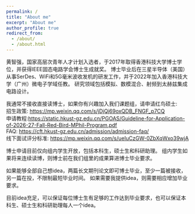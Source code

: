 ```yaml
---
permalink: /
title: "About me"
excerpt: "About me"
author_profile: true
redirect_from: 
  - /about/
  - /about.html
---
```

黄智强，国家高层次青年人才计划入选者，于2017年取得香港科技大学博士学位，并获得IEEE固态电路学会博士生成就奖。
博士毕业后在三星半导体（美国）从事SerDes、WiFi和5G毫米波收发机的研发工作，并于2022年加入香港科技大学（广州）微电子学域任教。
研究领域包括模拟、数模混合、射频到太赫兹集成电路设计。

我通常不接收直接读博士，如果你有兴趣加入我们课题组，请申请红鸟硕士:  
招生政策: https://mp.weixin.qq.com/s/jDjQj69oxQDB_FNGF_p7CQ  
申请教程:https://static.hkust-gz.edu.cn/PGOAS/Guideline-for-Application-of-2026-27-Fall-Red-Bird-MPhil-Program.pdf  
FAQ: https://cft.hkust-gz.edu.cn/admission/admission-faq/  
线下面试评分标准: https://mp.weixin.qq.com/s/ueIuCzGW-0ZbXqWxo39wjA  

博士申请目前仅向组内学生开放，包括本科生，硕士生和科研助理。
组内学生如果将来连续读博，则博士前在我们组里的成果算进博士毕业要求。

如果能够全部自己想idea，两篇长文期刊论文即可博士毕业，至少一篇被接收，另一篇在投，不限制最短毕业时间。
如果需要我提供idea，则需要相应增加毕业要求。


目前idea充足，可以保证每位博士生有足够的工作达到毕业要求，也可以保证本科生、硕士生和科研助理每人一个idea。



